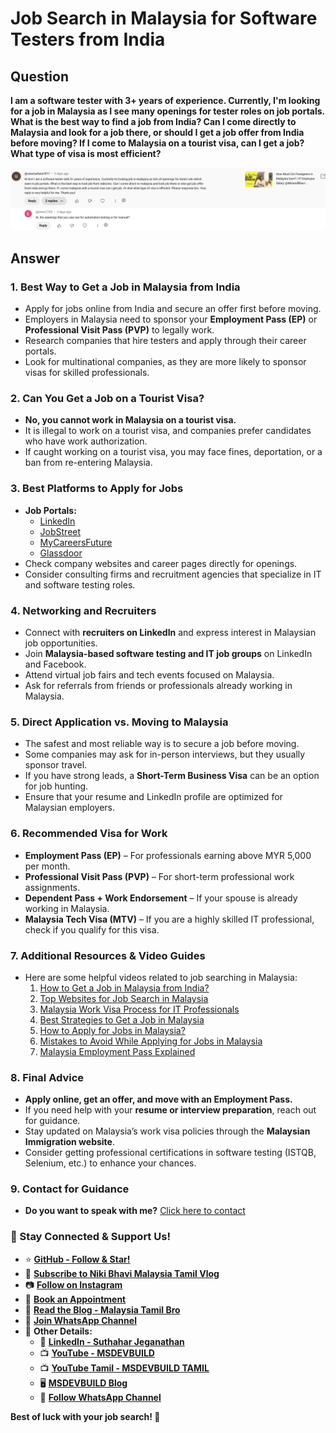 # Job Search in Malaysia for Software Testers from India

## Question
**I am a software tester with 3+ years of experience. Currently, I'm looking for a job in Malaysia as I see many openings for tester roles on job portals. What is the best way to find a job from India? Can I come directly to Malaysia and look for a job there, or should I get a job offer from India before moving? If I come to Malaysia on a tourist visa, can I get a job? What type of visa is most efficient?**

![Malaysia Job Search](https://github.com/jssuthahar/Malaysia/blob/main/Job/NIkiBhavi%20Job.png)

## Answer

### 1. Best Way to Get a Job in Malaysia from India
   - Apply for jobs online from India and secure an offer first before moving.
   - Employers in Malaysia need to sponsor your **Employment Pass (EP)** or **Professional Visit Pass (PVP)** to legally work.
   - Research companies that hire testers and apply through their career portals.
   - Look for multinational companies, as they are more likely to sponsor visas for skilled professionals.

### 2. Can You Get a Job on a Tourist Visa?
   - **No, you cannot work in Malaysia on a tourist visa.**
   - It is illegal to work on a tourist visa, and companies prefer candidates who have work authorization.
   - If caught working on a tourist visa, you may face fines, deportation, or a ban from re-entering Malaysia.

### 3. Best Platforms to Apply for Jobs
   - **Job Portals:**
     - [LinkedIn](https://www.linkedin.com/)
     - [JobStreet](https://www.jobstreet.com.my/)
     - [MyCareersFuture](https://www.mycareersfuture.gov.sg/)
     - [Glassdoor](https://www.glassdoor.com/)
   - Check company websites and career pages directly for openings.
   - Consider consulting firms and recruitment agencies that specialize in IT and software testing roles.

### 4. Networking and Recruiters
   - Connect with **recruiters on LinkedIn** and express interest in Malaysian job opportunities.
   - Join **Malaysia-based software testing and IT job groups** on LinkedIn and Facebook.
   - Attend virtual job fairs and tech events focused on Malaysia.
   - Ask for referrals from friends or professionals already working in Malaysia.

### 5. Direct Application vs. Moving to Malaysia
   - The safest and most reliable way is to secure a job before moving.
   - Some companies may ask for in-person interviews, but they usually sponsor travel.
   - If you have strong leads, a **Short-Term Business Visa** can be an option for job hunting.
   - Ensure that your resume and LinkedIn profile are optimized for Malaysian employers.

### 6. Recommended Visa for Work
   - **Employment Pass (EP)** – For professionals earning above MYR 5,000 per month.
   - **Professional Visit Pass (PVP)** – For short-term professional work assignments.
   - **Dependent Pass + Work Endorsement** – If your spouse is already working in Malaysia.
   - **Malaysia Tech Visa (MTV)** – If you are a highly skilled IT professional, check if you qualify for this visa.

### 7. Additional Resources & Video Guides
   - Here are some helpful videos related to job searching in Malaysia:
     1. [How to Get a Job in Malaysia from India?](https://www.youtube.com/watch?v=9N8WFffsDmI)
     2. [Top Websites for Job Search in Malaysia](https://www.youtube.com/watch?v=IbvhXdYWR_Q)
     3. [Malaysia Work Visa Process for IT Professionals](https://www.youtube.com/watch?v=I_qruiE0ITE)
     4. [Best Strategies to Get a Job in Malaysia](https://www.youtube.com/watch?v=FkBwgadBEvs)
     5. [How to Apply for Jobs in Malaysia?](https://www.youtube.com/watch?v=Ow8cI0gh6Ow)
     6. [Mistakes to Avoid While Applying for Jobs in Malaysia](https://www.youtube.com/watch?v=UM3-xRjF9ew)
     7. [Malaysia Employment Pass Explained](https://www.youtube.com/watch?v=z1fG8RicEZw)

### 8. Final Advice
   - **Apply online, get an offer, and move with an Employment Pass.**
   - If you need help with your **resume or interview preparation**, reach out for guidance.
   - Stay updated on Malaysia’s work visa policies through the **Malaysian Immigration website**.
   - Consider getting professional certifications in software testing (ISTQB, Selenium, etc.) to enhance your chances.

### 9. Contact for Guidance
   - **Do you want to speak with me?** [Click here to contact](https://topmate.io/jssuthahar/711026?coupon_code=youtube)

### 🌟 Stay Connected & Support Us!

- ⭐ **[GitHub - Follow & Star!](https://github.com/)**
- 🎥 **[Subscribe to Niki Bhavi Malaysia Tamil Vlog](https://www.youtube.com/@NikiandBhavi)**
- 📷 **[Follow on Instagram](https://www.instagram.com/nikiandbhavi/)**
- 📅 **[Book an Appointment](https://topmate.io/jssuthahar/711026?coupon_code=youtube)**
- 📝 **[Read the Blog - Malaysia Tamil Bro](https://malaysiatamilbro.blogspot.com/)**
- 📲 **[Join WhatsApp Channel](https://whatsapp.com/channel/0029VaAyhBS6rsQuujk5G53h)**
- 🔗 **Other Details:**
  - 💼 **[LinkedIn - Suthahar Jeganathan](https://www.linkedin.com/in/jssuthahar/)**
  - 📺 **[YouTube - MSDEVBUILD](https://www.youtube.com/@MSDEVBUILD)**
  - 📺 **[YouTube Tamil - MSDEVBUILD TAMIL](https://www.youtube.com/@MSDEVBUILDTamil)**
  - 🖥️ **[MSDEVBUILD Blog](https://www.msdevbuild.com/)**
  - 📲 **[Follow WhatsApp Channel](https://www.whatsapp.com/channel/0029Va5j2rHEFeXcTlUhQB0J)**

**Best of luck with your job search! 🚀**



